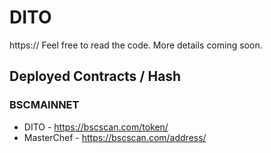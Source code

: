 # DITO

https:// Feel free to read the code. More details coming soon.

## Deployed Contracts / Hash

### BSCMAINNET

- DITO - https://bscscan.com/token/
- MasterChef - https://bscscan.com/address/
<!-- - Timelock - https://bscscan.com/address/ -->
<!-- - MultiCall - https://bscscan.com/address/ -->
